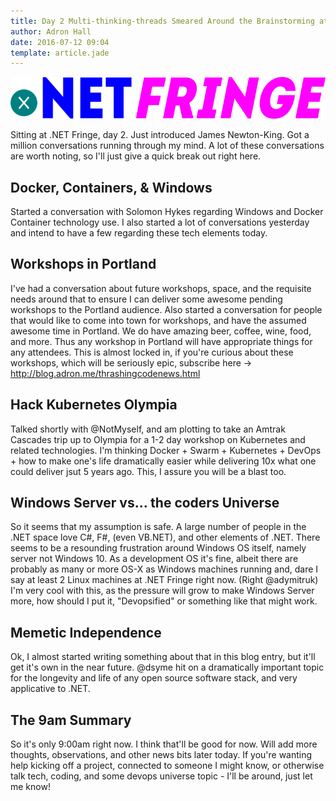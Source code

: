 ```yaml
---
title: Day 2 Multi-thinking-threads Smeared Around the Brainstorming at .NET Fringe
author: Adron Hall
date: 2016-07-12 09:04
template: article.jade
---
```

![.NET Fringe Logo](logo.png)

Sitting at .NET Fringe, day 2. Just introduced James Newton-King. Got a million conversations running through my mind. A lot of these conversations are worth noting, so I'll just give a quick break out right here.

<span class="more"></span>

## Docker, Containers, & Windows

Started a conversation with Solomon Hykes regarding Windows and Docker Container technology use. I also started a lot of conversations yesterday and intend to have a few regarding these tech elements today.

## Workshops in Portland

I've had a conversation about future workshops, space, and the requisite needs around that to ensure I can deliver some awesome pending workshops to the Portland audience. Also started a conversation for people that would like to come into town for workshops, and have the assumed awesome time in Portland. We do have amazing beer, coffee, wine, food, and more. Thus any workshop in Portland will have appropriate things for any attendees. This is almost locked in, if you're curious about these workshops, which will be seriously epic, subscribe here -> http://blog.adron.me/thrashingcodenews.html

## Hack Kubernetes Olympia

Talked shortly with @NotMyself, and am plotting to take an Amtrak Cascades trip up to Olympia for a 1-2 day workshop on Kubernetes and related technologies. I'm thinking Docker + Swarm + Kubernetes + DevOps + how to make one's life dramatically easier while delivering 10x what one could deliver jsut 5 years ago. This, I assure you will be a blast too.

## Windows Server vs...  the coders Universe

So it seems that my assumption is safe. A large number of people in the .NET space love C#, F#, (even VB.NET), and other elements of .NET. There seems to be a resounding frustration around Windows OS itself, namely server not Windows 10. As a development OS it's fine, albeit there are probably as many or more OS-X as Windows machines running and, dare I say at least 2 Linux machines at .NET Fringe right now. (Right @adymitruk) I'm very cool with this, as the pressure will grow to make Windows Server more, how should I put it, "Devopsified" or something like that might work.

## Memetic Independence

Ok, I almost started writing something about that in this blog entry, but it'll get it's own in the near future. @dsyme hit on a dramatically important topic for the longevity and life of any open source software stack, and very applicative to .NET.

## The 9am Summary

So it's only 9:00am right now. I think that'll be good for now. Will add more thoughts, observations, and other news bits later today. If you're wanting help kicking off a project, connected to someone I might know, or otherwise talk tech, coding, and some devops universe topic - I'll be around, just let me know!
